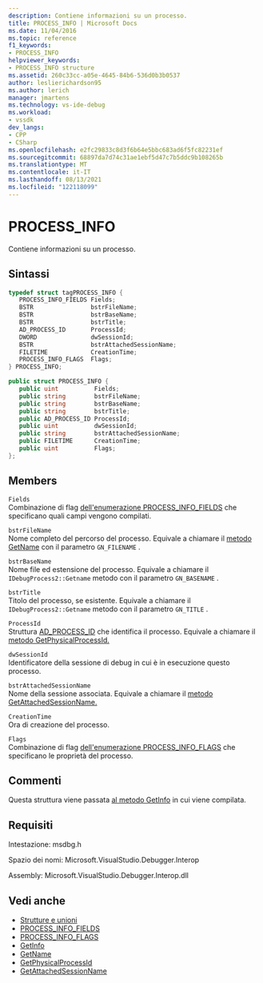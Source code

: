 ```yaml
---
description: Contiene informazioni su un processo.
title: PROCESS_INFO | Microsoft Docs
ms.date: 11/04/2016
ms.topic: reference
f1_keywords:
- PROCESS_INFO
helpviewer_keywords:
- PROCESS_INFO structure
ms.assetid: 260c33cc-a05e-4645-84b6-536d0b3b0537
author: leslierichardson95
ms.author: lerich
manager: jmartens
ms.technology: vs-ide-debug
ms.workload:
- vssdk
dev_langs:
- CPP
- CSharp
ms.openlocfilehash: e2fc29833c8d3f6b64e5bbc683ad6f5fc82231ef
ms.sourcegitcommit: 68897da7d74c31ae1ebf5d47c7b5ddc9b108265b
ms.translationtype: MT
ms.contentlocale: it-IT
ms.lasthandoff: 08/13/2021
ms.locfileid: "122118099"
---
```

# <a name="process_info"></a>PROCESS_INFO
Contiene informazioni su un processo.

## <a name="syntax"></a>Sintassi

```cpp
typedef struct tagPROCESS_INFO { 
   PROCESS_INFO_FIELDS Fields;
   BSTR                bstrFileName;
   BSTR                bstrBaseName;
   BSTR                bstrTitle;
   AD_PROCESS_ID       ProcessId;
   DWORD               dwSessionId;
   BSTR                bstrAttachedSessionName;
   FILETIME            CreationTime;
   PROCESS_INFO_FLAGS  Flags;
} PROCESS_INFO;
```

```csharp
public struct PROCESS_INFO { 
   public uint          Fields;
   public string        bstrFileName;
   public string        bstrBaseName;
   public string        bstrTitle;
   public AD_PROCESS_ID ProcessId;
   public uint          dwSessionId;
   public string        bstrAttachedSessionName;
   public FILETIME      CreationTime;
   public uint          Flags;
};
```

## <a name="members"></a>Members
 `Fields`\
 Combinazione di flag [dell'enumerazione PROCESS_INFO_FIELDS](../../../extensibility/debugger/reference/process-info-fields.md) che specificano quali campi vengono compilati.

 `bstrFileName`\
 Nome completo del percorso del processo. Equivale a chiamare il [metodo GetName](../../../extensibility/debugger/reference/idebugprocess2-getname.md) con il parametro `GN_FILENAME` .

 `bstrBaseName`\
 Nome file ed estensione del processo. Equivale a chiamare il `IDebugProcess2::Getname` metodo con il parametro `GN_BASENAME` .

 `bstrTitle`\
 Titolo del processo, se esistente. Equivale a chiamare il `IDebugProcess2::Getname` metodo con il parametro `GN_TITLE` .

 `ProcessId`\
 Struttura [AD_PROCESS_ID](../../../extensibility/debugger/reference/ad-process-id.md) che identifica il processo. Equivale a chiamare il [metodo GetPhysicalProcessId.](../../../extensibility/debugger/reference/idebugprocess2-getphysicalprocessid.md)

 `dwSessionId`\
 Identificatore della sessione di debug in cui è in esecuzione questo processo.

 `bstrAttachedSessionName`\
 Nome della sessione associata. Equivale a chiamare il [metodo GetAttachedSessionName.](../../../extensibility/debugger/reference/idebugprocess2-getattachedsessionname.md)

 `CreationTime`\
 Ora di creazione del processo.

 `Flags`\
 Combinazione di flag [dell'enumerazione PROCESS_INFO_FLAGS](../../../extensibility/debugger/reference/process-info-flags.md) che specificano le proprietà del processo.

## <a name="remarks"></a>Commenti
 Questa struttura viene passata [al metodo GetInfo](../../../extensibility/debugger/reference/idebugprocess2-getinfo.md) in cui viene compilata.

## <a name="requirements"></a>Requisiti
 Intestazione: msdbg.h

 Spazio dei nomi: Microsoft.VisualStudio.Debugger.Interop

 Assembly: Microsoft.VisualStudio.Debugger.Interop.dll

## <a name="see-also"></a>Vedi anche
- [Strutture e unioni](../../../extensibility/debugger/reference/structures-and-unions.md)
- [PROCESS_INFO_FIELDS](../../../extensibility/debugger/reference/process-info-fields.md)
- [PROCESS_INFO_FLAGS](../../../extensibility/debugger/reference/process-info-flags.md)
- [GetInfo](../../../extensibility/debugger/reference/idebugprocess2-getinfo.md)
- [GetName](../../../extensibility/debugger/reference/idebugprocess2-getname.md)
- [GetPhysicalProcessId](../../../extensibility/debugger/reference/idebugprocess2-getphysicalprocessid.md)
- [GetAttachedSessionName](../../../extensibility/debugger/reference/idebugprocess2-getattachedsessionname.md)
